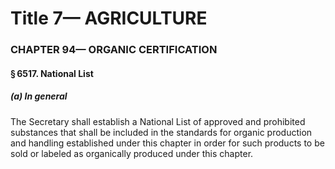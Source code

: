
# Title 7— AGRICULTURE
### CHAPTER 94— ORGANIC CERTIFICATION
#### § 6517. National List
##### (a) In general

The Secretary shall establish a National List of approved and prohibited substances that shall be included in the standards for organic production and handling established under this chapter in order for such products to be sold or labeled as organically produced under this chapter.
